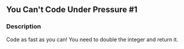 ## You Can't Code Under Pressure #1

### Description

Code as fast as you can! You need to double the integer and return it.
